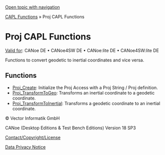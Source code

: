 [Open topic with navigation](../../../../CANoeDEFamily.htm#Topics/CAPLFunctions/Proj/CAPLfunctionsProjOverview.md)

[CAPL Functions](../CAPLfunctions.md) » Proj CAPL Functions

# Proj CAPL Functions

[Valid for](../../Shared/FeatureAvailability.md):  CANoe DE • CANoe4SW DE • CANoe:lite DE • CANoe4SW:lite DE

Functions to convert geodetic to inertial coordinates and vice versa.

## Functions

- [Proj_Create](Functions/CAPLfunctionProjCreate.md): Initialize the Proj Access with a Proj String / Proj definition.
- [Proj_TransformToGeo](Functions/CAPLfunctionProjTransformToGeo.md): Transforms an inertial coordinate to a geodetic coordinate.
- [Proj_TransformToInertial](Functions/CAPLfunctionProjTransformToInertial.md): Transforms a geodetic coordinate to an inertial coordinate.

© Vector Informatik GmbH

CANoe (Desktop Editions & Test Bench Editions) Version 18 SP3

[Contact/Copyright/License](../../Shared/ContactCopyrightLicense.md)

[Data Privacy Notice](https://www.vector.com/int/en/company/get-info/privacy-policy/)
